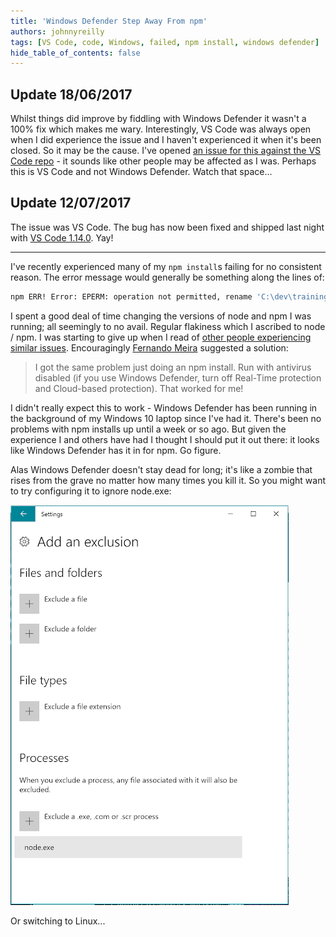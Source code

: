 ```yaml
---
title: 'Windows Defender Step Away From npm'
authors: johnnyreilly
tags: [VS Code, code, Windows, failed, npm install, windows defender]
hide_table_of_contents: false
---
```


## Update 18/06/2017

Whilst things did improve by fiddling with Windows Defender it wasn't a 100% fix which makes me wary. Interestingly, VS Code was always open when I did experience the issue and I haven't experienced it when it's been closed. So it may be the cause. I've opened [an issue for this against the VS Code repo](https://github.com/Microsoft/vscode/issues/28593) \- it sounds like other people may be affected as I was. Perhaps this is VS Code and not Windows Defender. Watch that space...

## Update 12/07/2017

The issue was VS Code. The bug has now been fixed and shipped last night with [VS Code 1.14.0](https://code.visualstudio.com/updates/v1_14). Yay!

---

I've recently experienced many of my `npm install`s failing for no consistent reason. The error message would generally be something along the lines of:

```sh
npm ERR! Error: EPERM: operation not permitted, rename 'C:\dev\training\drrug\node_modules\.staging\@exponent\ngrok-fc327f2a' -> 'C:\dev\training\drrug\node_modules\@exponent\ngrok'
```

I spent a good deal of time changing the versions of node and npm I was running; all seemingly to no avail. Regular flakiness which I ascribed to node / npm. I was starting to give up when I read of [other people experiencing similar issues](https://github.com/react-community/create-react-native-app/issues/191#issuecomment-304073970). Encouragingly [Fernando Meira](https://github.com/fmeira) suggested a solution:

> I got the same problem just doing an npm install. Run with antivirus disabled (if you use Windows Defender, turn off Real-Time protection and Cloud-based protection). That worked for me!

I didn't really expect this to work - Windows Defender has been running in the background of my Windows 10 laptop since I've had it. There's been no problems with npm installs up until a week or so ago. But given the experience I and others have had I thought I should put it out there: it looks like Windows Defender has it in for npm. Go figure.

Alas Windows Defender doesn't stay dead for long; it's like a zombie that rises from the grave no matter how many times you kill it. So you might want to try configuring it to ignore node.exe:

![](Screenshot-2017-06-11-15.05.47.png)

Or switching to Linux...
